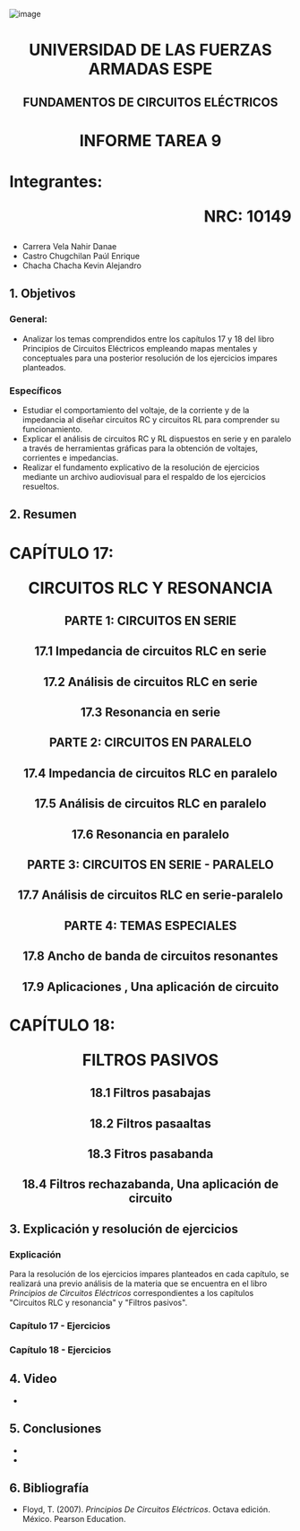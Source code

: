 ![image](https://user-images.githubusercontent.com/93786746/140656495-1e9017c5-1622-4145-a547-0ebbe5014f3d.png)
# <p align=center> UNIVERSIDAD DE LAS FUERZAS ARMADAS ESPE 
## <p align=center> FUNDAMENTOS DE CIRCUITOS ELÉCTRICOS
# <p align=center>  INFORME TAREA 9
# Integrantes: <p align=right> NRC: 10149
* Carrera Vela Nahir Danae
* Castro Chugchilan Paúl Enrique
* Chacha Chacha Kevin Alejandro
## 1. Objetivos
  ### General: 
  * Analizar los temas comprendidos entre los capítulos 17 y 18 del libro Principios de Circuitos Eléctricos empleando mapas mentales y conceptuales para una posterior resolución de los ejercicios impares planteados.
  ### Específicos
  * Estudiar el comportamiento del voltaje, de la corriente y de la impedancia al diseñar circuitos RC y circuitos RL para comprender su funcionamiento.
  * Explicar el análisis de circuitos RC y RL dispuestos en serie y en paralelo a través de herramientas gráficas para la obtención de voltajes, corrientes e impedancias.
  * Realizar el fundamento explicativo de la resolución de ejercicios mediante un archivo audiovisual para el respaldo de los ejercicios resueltos.
## 2. Resumen
  # CAPÍTULO 17: <p align=center> CIRCUITOS RLC Y RESONANCIA
    
## <p align=center> PARTE 1: CIRCUITOS EN SERIE
  
## <p align=center> 17.1 Impedancia de circuitos RLC en serie
  


## <p align=center> 17.2 Análisis de circuitos RLC en serie
  


## <p align=center> 17.3  Resonancia en serie
  

## <p align=center> PARTE 2: CIRCUITOS EN PARALELO

## <p align=center> 17.4 Impedancia de circuitos RLC en paralelo
  


## <p align=center> 17.5  Análisis de circuitos RLC en paralelo
  
  
## <p align=center> 17.6 Resonancia en paralelo
  

## <p align=center> PARTE 3: CIRCUITOS EN SERIE - PARALELO

## <p align=center> 17.7 Análisis de circuitos RLC en serie-paralelo
  
  
## <p align=center> PARTE 4: TEMAS ESPECIALES  
  
## <p align=center> 17.8  Ancho de banda de circuitos resonantes 
  

## <p align=center> 17.9  Aplicaciones , Una aplicación de circuito
  

  # CAPÍTULO 18: <p align=center> FILTROS PASIVOS

## <p align=center> 18.1  Filtros pasabajas

## <p align=center> 18.2  Filtros pasaaltas


## <p align=center> 18.3  Fitros pasabanda 

## <p align=center> 18.4  Filtros rechazabanda, Una aplicación de circuito


## 3. Explicación y resolución de ejercicios
  ### Explicación
   Para la resolución de los ejercicios impares planteados en cada capítulo, se realizará una previo análisis de la materia que se encuentra en el libro _Principios de Circuitos Eléctricos_ correspondientes a los capítulos "Circuitos RLC y resonancia" y "Filtros pasivos".
  ### Capítulo 17 - Ejercicios
  
  ### Capítulo 18 - Ejercicios
 
## 4. Video
  * 
## 5. Conclusiones
  * 
  * 
## 6. Bibliografía
  * Floyd, T. (2007). _Principios De Circuitos Eléctricos_. Octava edición. México. Pearson Education.
